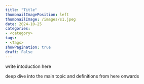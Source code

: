 ```yaml
---
title: "Title"
thumbnailImagePosition: left
thumbnailImage: /images/s1.jpeg
date: 2024-10-25
categories:
- <category>
tags:
- <Tags>
showPagination: true
draft: False
---
```

<!--more-->

write intoduction here

deep dive into the main topic and definitions from here onwards
